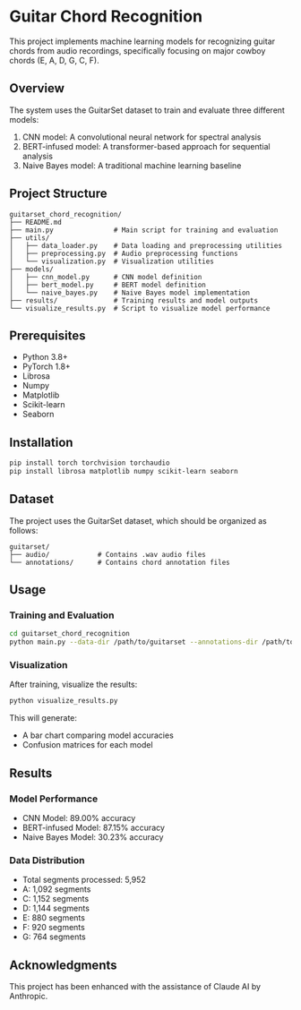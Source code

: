 # Guitar Chord Recognition

This project implements machine learning models for recognizing guitar chords from audio recordings, specifically focusing on major cowboy chords (E, A, D, G, C, F).

## Overview

The system uses the GuitarSet dataset to train and evaluate three different models:
1. CNN model: A convolutional neural network for spectral analysis
2. BERT-infused model: A transformer-based approach for sequential analysis
3. Naive Bayes model: A traditional machine learning baseline

## Project Structure

```
guitarset_chord_recognition/
├── README.md
├── main.py               # Main script for training and evaluation
├── utils/                
│   ├── data_loader.py    # Data loading and preprocessing utilities
│   ├── preprocessing.py  # Audio preprocessing functions
│   └── visualization.py  # Visualization utilities
├── models/
│   ├── cnn_model.py      # CNN model definition
│   ├── bert_model.py     # BERT model definition
│   └── naive_bayes.py    # Naive Bayes model implementation
├── results/              # Training results and model outputs
└── visualize_results.py  # Script to visualize model performance
```

## Prerequisites

- Python 3.8+
- PyTorch 1.8+
- Librosa
- Numpy
- Matplotlib
- Scikit-learn
- Seaborn

## Installation

```bash
pip install torch torchvision torchaudio
pip install librosa matplotlib numpy scikit-learn seaborn
```

## Dataset

The project uses the GuitarSet dataset, which should be organized as follows:

```
guitarset/
├── audio/            # Contains .wav audio files
└── annotations/      # Contains chord annotation files
```

## Usage

### Training and Evaluation

```bash
cd guitarset_chord_recognition
python main.py --data-dir /path/to/guitarset --annotations-dir /path/to/guitarset/annotations
```

### Visualization

After training, visualize the results:

```bash
python visualize_results.py
```

This will generate:
- A bar chart comparing model accuracies
- Confusion matrices for each model

## Results

### Model Performance
- CNN Model: 89.00% accuracy
- BERT-infused Model: 87.15% accuracy
- Naive Bayes Model: 30.23% accuracy

### Data Distribution
- Total segments processed: 5,952
- A: 1,092 segments
- C: 1,152 segments
- D: 1,144 segments
- E: 880 segments
- F: 920 segments
- G: 764 segments

## Acknowledgments

This project has been enhanced with the assistance of Claude AI by Anthropic.